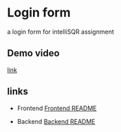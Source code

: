 # Login form 
a login form for intelliSQR assignment

## Demo video
[link](https://drive.google.com/file/d/11QTZNzhSL5BjYuu33KBdd-EQssfncXTR/view?usp=sharing)

## links
- Frontend
[Frontend README](frontend/README.md)

- Backend
[Backend README](backend/README.md)

